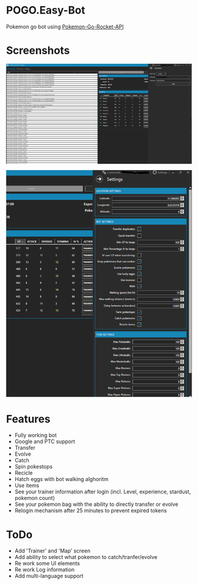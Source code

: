 # POGO.Easy-Bot
Pokemon go bot using [Pokemon-Go-Rocket-API](https://github.com/FeroxRev/Pokemon-Go-Rocket-API)

# Screenshots
![1](https://github.com/NoStudioDude/POGO.Easy-Bot/blob/master/screenshot/1.png?raw=true)

![2](https://github.com/NoStudioDude/POGO.Easy-Bot/blob/master/screenshot/2.png?raw=true)

# Features
- Fully working bot
- Google and PTC support
- Transfer
- Evolve
- Catch
- Spin pokestops
- Recicle
- Hatch eggs with bot walking alghoritm
- Use items
- See your trainer information after login (incl. Level, experience, stardust, pokemon count)
- See your pokemon bag with the ability to directly transfer or evolve
- Relogin mechanism after 25 minutes to prevent expired tokens
 
# ToDo
- Add 'Trainer' and 'Map' screen
- Add ability to select what pokemon to catch/tranfer/evolve
- Re work some UI elements
- Re work Log information
- Add multi-language support

